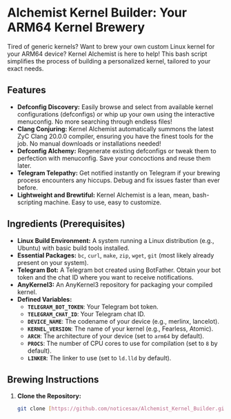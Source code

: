 # Alchemist Kernel Builder: Your ARM64 Kernel Brewery

Tired of generic kernels?  Want to brew your own custom Linux kernel for your ARM64 device?  Kernel Alchemist is here to help! This bash script simplifies the process of building a personalized kernel, tailored to your exact needs.

## Features

* **Defconfig Discovery:**  Easily browse and select from available kernel configurations (defconfigs) or whip up your own using the interactive menuconfig. No more searching through endless files!
* **Clang Conjuring:** Kernel Alchemist automatically summons the latest ZyC Clang 20.0.0 compiler, ensuring you have the finest tools for the job.  No manual downloads or installations needed!
* **Defconfig Alchemy:**  Regenerate existing defconfigs or tweak them to perfection with menuconfig.  Save your concoctions and reuse them later.
* **Telegram Telepathy:**  Get notified instantly on Telegram if your brewing process encounters any hiccups.  Debug and fix issues faster than ever before.
* **Lightweight and Brewtiful:**  Kernel Alchemist is a lean, mean, bash-scripting machine.  Easy to use, easy to customize.

## Ingredients (Prerequisites)

* **Linux Build Environment:** A system running a Linux distribution (e.g., Ubuntu) with basic build tools installed.
* **Essential Packages:** `bc`, `curl`, `make`, `zip`, `wget`, `git` (most likely already present on your system).
* **Telegram Bot:**  A Telegram bot created using BotFather. Obtain your bot token and the chat ID where you want to receive notifications.
* **AnyKernel3:** An AnyKernel3 repository for packaging your compiled kernel.
* **Defined Variables:**
    * **`TELEGRAM_BOT_TOKEN`**: Your Telegram bot token.
    * **`TELEGRAM_CHAT_ID`**: Your Telegram chat ID.
    * **`DEVICE_NAME`**: The codename of your device (e.g., merlinx, lancelot).
    * **`KERNEL_VERSION`**: The name of your kernel (e.g., Fearless, Atomic).
    * **`ARCH`**:  The architecture of your device (set to `arm64` by default).
    * **`PROCS`**: The number of CPU cores to use for compilation (set to `8` by default).
    * **`LINKER`**: The linker to use (set to `ld.lld` by default).

## Brewing Instructions

1. **Clone the Repository:**
   ```bash
   git clone [https://github.com/noticesax/Alchemist_Kernel_Builder.git](https://github.com/noticesax/Alchemist_Kernel_Builder.git)
   
